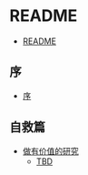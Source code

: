 # README

* [README](README.md)

## 序

* [序](xu/xu.md)

## 自救篇

* [做有价值的研究](zi-jiu-pian/zuo-you-jia-zhi-de-yan-jiu/README.md)
  * [TBD](zi-jiu-pian/zuo-you-jia-zhi-de-yan-jiu/tbd.md)
